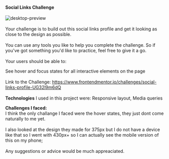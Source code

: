 <b>Social Links Challenge</b>
<br>
<br>
![desktop-preview](https://github.com/Danielfww/Social-Links/assets/158219974/36152dc5-18ea-4f59-95cc-e7d1e9e59814)
<br>
<br>
Your challenge is to build out this social links profile and get it looking as close to the design as possible.
<br>
<br>
You can use any tools you like to help you complete the challenge. So if you've got something you'd like to practice, feel free to give it a go.
<br>
<br>
Your users should be able to:

See hover and focus states for all interactive elements on the page
<br>
<br>
Link to the Challenge: https://www.frontendmentor.io/challenges/social-links-profile-UG32l9m6dQ
<br>
<br>
<b>Technologies</b> I used in this project were: Responsive layout, Media queries

<b>Challenges I faced:</b>
<br>
I think the only challange I faced were the hover states, they just dont come naturally to me yet.
<br>
<br>
I also looked at the design they made for 375px but I do not have a device like that so I went with 430px+ so I can actually see the mobile version of this on my phone;
<br>
<br>
Any suggestions or advice would be much appreaciated.

